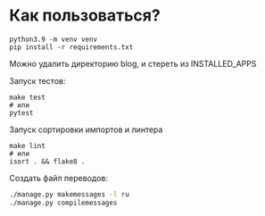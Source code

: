 # Как пользоваться?

```
python3.9 -m venv venv
pip install -r requirements.txt
```

Можно удалить директорию blog, и стереть из INSTALLED_APPS

Запуск тестов:

```
make test
# или
pytest
```

Запуск сортировки импортов и линтера

```
make lint
# или
isort . && flake8 .
```

Создать файл переводов:

```bash
./manage.py makemessages -l ru
./manage.py compilemessages
```
